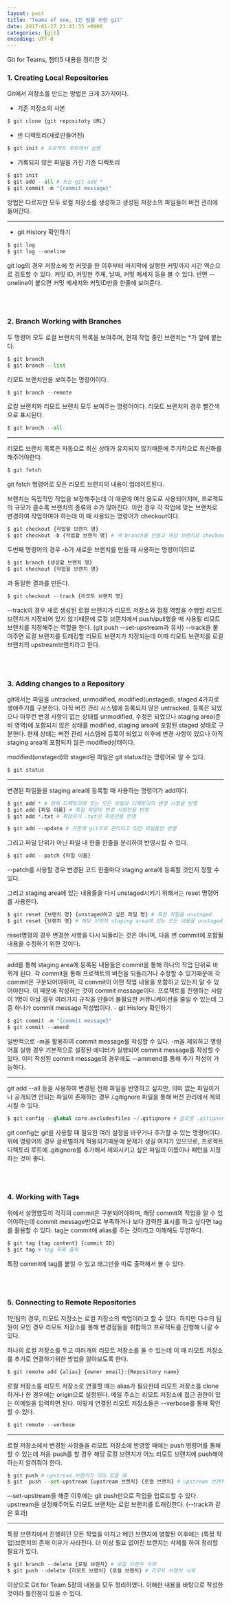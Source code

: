 ```yaml
---
layout: post
title: "Teams of one, 1인 팀을 위한 git"
date: 2017-01-27 21:41:33 +0900
categories: [git]
encoding: UTF-8
---
```


Git for Teams, 챕터5 내용을 정리한 것


### **1. Creating Local Repositories**

Git에서 저장소를 만드는 방법은 크게 3가지이다.

- 기존 저장소의 사본
```python
$ git clone {git repositoty URL}
```

- 빈 디렉토리(새로만들어진)
```python
$ git init # 프로젝트 루트에서 실행
```

- 기록되지 않은 파일을 가진 기존 디렉토리
```python
$ git init
$ git add --all # 또는 git add * 
$ git commit -m "{commit message}"
```

방법은 다르지만 모두 로컬 저장소를 생성하고 생성된 저장소의 파일들이 버전 관리에 들어간다.

---

- git History 확인하기 

```python
$ git log
$ git log --oneline
```

git log의 경우 저장소에 첫 커밋을 한 이후부터 마지막에 실행한 커밋까지 시간 역순으로 검토할 수 있다.
커밋 ID, 커밋한 주체, 날짜, 커밋 메세지 등을 볼 수 있다. 반면 --oneline이 붙으면 커밋 메세지와 커밋ID만을 
한줄에 보여준다.

<br/>
<br/>

### **2. Branch Working with Branches**


두 명령어 모두 로컬 브랜치의 목록을 보여주며, 현재 작업 중인 브랜치는 *가 앞에 붙는다.

```python
$ git branch
$ git branch --list
```

리모트 브랜치만을 보여주는 명령어이다.

```python
$ git branch --remote
```

로컬 브랜치와 리모트 브랜치 모두 보여주는 명령어이다. 리모트 브랜치의 경우 빨간색으로 표시된다.

```python
$ git branch --all
```

---

리모트 브랜치 목록은 자동으로 최신 상태가 유지되지 않기때문에 주기적으로 최신화를 해주어야한다.

```python
$ git fetch
```

git fetch 명령어로 모든 리모트 브랜치의 내용이 업데이트된다. 


브랜치는 독립적인 작업을 보장해주는데 이 때문에 여러 용도로 사용되어지며, 프로젝트의 규모가 클수록 브랜치의
종류와 수가 많아진다. 이런 경우 각 작업에 맞는 브랜치로 변경하여 작업하여야 하는데 이 때 사용되는 명령어가 checkout이다.

```python
$ git checkout {작업할 브랜치 명} 
$ git checkout -b {작업할 브랜치 명} # 새 branch를 만들고 해당 브랜치로 checkout
```

두번째 명령어의 경우 -b가 새로운 브랜치를 만들 때 사용하는 명령어이므로

```python
$ git branch {생성할 브랜치 명}
$ git checkout {작업할 브랜치 명} 
```
과 동일한 결과를 만든다. 


```python
$ git checkout --track {리모트 브랜치 명}
```
--track의 경우 새로 생성된 로컬 브랜치가 리모트 저장소와 접점 역할을 수행할 리모트 브랜치가 지정되어 있지 않기때문에
로컬 브랜치에서 push/pull했을 때 사용될 리모트 브랜치를 지정해주는 역할을 한다. 
(git push --set-upstream과 유사) --track을 붙여주면 로컬 브랜치를 트래킹할 리모트 브랜치가 지정되는데 이때 
리모트 브랜치를 로컬 브랜치의 upstream브랜치라고 한다.

<br/>
<br/>

### **3. Adding changes to a Repository**

git에서는 파일을 untracked, unmodified, modified(unstaged), staged 4가지로 생애주기를 구분한다.
아직 버전 관리 시스템에 등록되지 않은 untracked, 등록은 되었으나 아무런 변경 사항이 없는 상태를 
unmodified, 수정은 되었으나 staging area(준비 영역)에 포함되지 않은 상태를 modified, staging area에 포함된 staged 상태로 구분한다.
현재 상태는 버전 관리 시스템에 등록이 되었고 이후에 변경 사항이 있으나 아직 staging area에 포함되지 않은 modified상태이다.

modified(unstaged)와 staged된 파일은 git status라는 명령어로 알 수 있다.

```python
$ git status
```

---

변경된 파일들을 staging area에 등록할 때 사용하는 명령어가 add이다. 

```python
$ git add * # 현재 디렉토리에 있는 모든 파일과 디렉토리의 변경 사항을 반영
$ git add {파일 이름} # 특정 파일의 변경 사항만을 반영
$ git add *.txt # 확장자가 .txt인 파일만을 반영 

$ git add --update # 기존에 git으로 관리되고 있던 파일들만 반영
```

그리고 파일 단위가 아닌 파일 내 한줄 한줄을 분리하여 반영시킬 수 있다.

```python
$ git add --patch {파일 이름}
```
--patch를 사용할 경우 변경된 코드 한줄마다 staging area에 등록할 것인지 정할 수 있다.

그리고 staging area에 있는 내용들을 다시 unstaged시키기 위해서는 reset 명령어를 사용한다.

```python
$ git reset {브랜치 명} {unstaged하고 싶은 파일 명} # 특정 파일을 unstaged
$ git reset {브랜치 명} # 해당 브랜치 staging area에 있는 모든 내용을 unstaged
```

reset명령의 경우 변경한 사항을 다시 되돌리는 것은 아니며, 다음 번 commit에 포함될 내용을 수정하기 위한 것이다.

--- 

add를 통해 staging area에 등록된 내용들은 commit을 통해 하나의 작업 단위로 바뀌게 된다. 각 commit을 통해 프로젝트의 버전을 되돌리거나 수정할 수 있기때문에
각 commit은 구분되어야하며, 각 commit이 어떤 작업 내용을 포함하고 있는지 알 수 있어야한다. 이 때문에 작성하는 것이 commit message이다.
프로젝트를 진행하는 사람이 1명이 아닐 경우 여러가지 규칙을 만들어 불필요한 커뮤니케이션을 줄일 수 있는데 그 중 하나가 commit message 작성법이다. - git History 확인하기 

```python
$ git commit -m "{commit message}"
$ git commit --amend
```

일반적으로 -m을 활용하여 commit message를 작성할 수 있다. -m을 제외하고 명령어를 실행 경우 기본적으로 설정된 에디터가 실행되어 commit message를 작성할 수 있다. 이미 작성된 
commit message의 경우에도 --ammend를 통해 추가 작성이 가능하다.


--- 

git add --all 등을 사용하여 변경된 전체 파일을 반영하고 싶지만, 의미 없는 파일이거나 공개되면 안되는 파일이 존재하는 경우 
/.gitignore 파일을 통해 버전 관리에서 제외시킬 수 있다.

```python
$ git config --global core.excludesfiles ~/.gitignore # 글로벌 .gitignore 파일 생성
```

git config는 git을 사용할 때 필요한 여러 설정을 바꾸거나 추가할 수 있는 명령어이다. 위에 명령어의 경우 글로벌하게 적용되기때문에 문제가 생길 여지가 있으므로,
프로젝트 디렉토리 루트에 .gitignore를 추가해서 제외시키고 싶은 파일의 이름이나 패턴을 지정하는 것이 좋다.

<br/>
<br/>

### **4. Working with Tags**

위에서 설명했듯이 각각의 commit은 구분되어야하며, 해당 commit의 작업을 알 수 있어야하는데 commit message만으로 부족하거나 보다 강력한
표시를 하고 싶다면 tag를 활용할 수 있다. tag는 commit에 alias를 주는 것이라고 이해해도 무방하다.

```python
$ git tag {tag content} {commit ID}
$ git tag # tag 목록 출력
```
특정 commit에 tag를 붙일 수 있고 태그만을 따로 출력해서 볼 수 있다. 


<br/>
<br/>

### **5. Connecting to Remote Repositories**

1인팀의 경우, 리모트 저장소는 로컬 저장소의 백업이라고 할 수 있다. 하지만 다수의 팀원이 모인 경우 
리모트 저장소를 통해 변경점들을 취합하고 프로젝트를 진행해 나갈 수 있다. 

하나의 로컬 저장소를 두고 여러개의 리모트 저장소를 둘 수 있는데 이 때 리모트 저장소를 추가로 연결하기위한 
방법을 알아보도록 한다. 

```python
$ git remote add {alias} {owner email}:{Repository name}
```
로컬 저장소를 리모트 저장소로 연결할 때는 alias가 필요한데 리모트 저장소를 clone하거나 한 경우에는 
origin으로 설정된다. 메일 주소는 리모트 저장소에 접근 권한이 있는 이메일을 입력하면 된다.
이렇게 연결된 리모트 저장소들은 --verbose를 통해 확인할 수 있다.

```python
$ git remote --verbose 
```

--- 

로컬 저장소에서 변경된 사항들을 리모트 저장소에 반영할 때에는 push 명령어를 통해 할 수 있는데 처음 push를 할 경우
해당 로컬 브랜치가 어느 리모트 브랜치에 push해야하는지 알려줘야 한다. 

```python
$ git push # upstream 브랜치가 이미 있을 때
$ git -push --set-upstream {upstream 브랜치} {로컬 브랜치} # upstream 브랜치 설정
```

--set-upstream을 해준 이후에는 git push만으로 작업을 업로드할 수 있다. upstream을 설정해주어도 
리모트 브랜치는 로컬 브랜치를 트래킹한다. (--track과 같은 효과)

---

특정 브랜치에서 진행하던 모든 작업을 마치고 메인 브랜치에 병합된 이후에는 (특정 작업)브랜치의 존재 이유가 사라진다.
더 이상 필요 없어진 브랜치는 삭제를 하여 정리할 필요가 있다. 

```python
$ git branch --delete {로컬 브랜치} # 로컬 브랜치 삭제
$ git push --delete {리모트 브랜치} {로컬 브랜치} # 리모트 브랜치 삭제
```


이상으로 Git for Team 5장의 내용을 모두 정리하였다. 이해한 내용을 바탕으로 작성한 것이라 
틀린점이 있을 수 있다.
